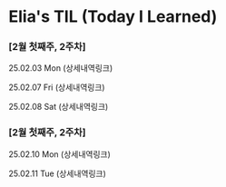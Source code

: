 Elia's TIL (Today I Learned)
===
### [2월 첫째주, 2주차]

25.02.03 Mon (상세내역링크)

25.02.07 Fri  (상세내역링크)

25.02.08 Sat (상세내역링크)

### [2월 첫째주, 2주차]

25.02.10 Mon (상세내역링크)

25.02.11 Tue (상세내역링크)
